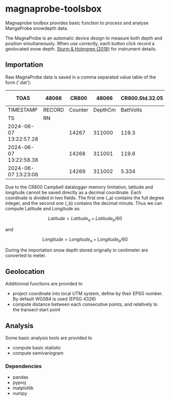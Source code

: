 # magnaprobe-toolsbox

Magnaprobe toolbox provides basic function to process and analyse MangaProbe snowdepth data.

The MagnaProbe is an automatic device design to measure both depth and position simultaneously. When use correctly, each button click record a geolocated snow depth. [Sturm & Holmgren (2018)](https://doi.org/10.1029/2018WR023559) for instrument details.

## Importation
Raw MagnaProbe data is saved in a comma separated value table of the form ('.dat'):

| TOA5 | 48066 | CR800 | 48066 | CR800.Std.32.05 | CPU:Probe48066-20140419.CR8 | 14760 | OperatorView |
|------|-------|-------|-------|-----------------|-----------------------------|-------|--------------|
| TIMESTAMP | RECORD | Counter | DepthCm | BattVolts | latitude_a | latitude_b | Longitude_a | Longitude_b | fix_quality | nmbr_satellites | HDOP | altitudeB | DepthVolts | LatitudeDDDDD | LongitudeDDDDD | month | dayofmonth | hourofday | minutes | seconds | microseconds |
| TS | RN |  |  |  | degrees | minutes | degrees | minutes | unitless |  |  |  |  |  |  |  |  |  |  |  |  |
| 2024-06-07 13:22:57.28 |  | 14267 | 311000 | 119.3 | 13.71 | 71 | 20.9663 | -156 | -31.4397 | 2 | 11 | 0.7 | -1.2 | 7.601 | 0.3494383 | -0.523995 | 6 | 7 | 13 | 22 | 56 | 600000 |
| 2024-06-07 13:22:58.38 |  | 14268 | 311001 | 119.6 | 13.71 | 71 | 20.9663 | -156 | -31.4396 | 2 | 11 | 0.7 | -1.1 | 7.615 | 0.3494383 | -0.5239933 | 6 | 7 | 13 | 22 | 57 | 700000 |
| 2024-06-07 13:23:06 |  | 14269 | 311002 | 5.334 | 13.71 | 71 | 20.9662 | -156 | -31.4401 | 2 | 11 | 0.7 | -1.1 | 0.346 | 0.3494367 | -0.5240016 | 6 | 7 | 13 | 23 | 5 | 310000 |

Due to the CR800 Campbell datalogger memory limitation, latitude and longitude cannot be saved directly as a decimal coordinate. Each coordinate is divided in two fields. The first one (_a) contains the full degree integer, and the second one (_b) contains the decimal minute. Thus we can compute Latitude and Longitude as:

$$ Latitude = Latitude_a + Latitude_b/60 $$

and 

$$ Longitude = Longitude_a + Longitude_b/60 $$

During the importation snow depth stored orignally in centimeter are converted to meter. 


## Geolocation
Additionnal functions are provided to
 - project coordinate into local UTM system, define by their EPSG number. By default WGS84 is used (EPSG 4326)
 - compute distance between each consecutive points, and relatively to the transect start point

## Analysis
Some basic analysis tools are provided to
- compute basic statistic
- compute semivariogram

### Dependencies
* pandas
* pyproj
* matplotlib
* numpy

